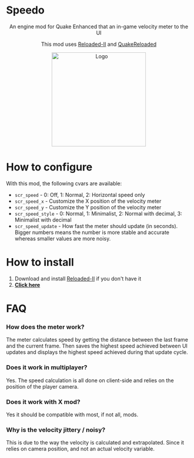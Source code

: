 # Speedo
<p align="center">An engine mod for Quake Enhanced that an in-game velocity meter to the UI</p>
<p align="center">This mod uses <a href="https://github.com/Reloaded-Project/Reloaded-II">Reloaded-II</a> and <a href="https://github.com/jpiolho/QuakeReloaded">QuakeReloaded</a></p>
<p align="center"><img width="256" height="256" alt="Logo" src="https://github.com/jpiolho/QuakeReloaded-Speedo/blob/main/Speedo/Preview.png"></p>


# How to configure
With this mod, the following cvars are available:
* `scr_speed` - 0: Off, 1: Normal, 2: Horizontal speed only
* `scr_speed_x` - Customize the X position of the velocity meter
* `scr_speed_y` - Customize the Y position of the velocity meter
* `scr_speed_style` - 0: Normal, 1: Minimalist, 2: Normal with decimal, 3: Minimalist with decimal
* `scr_speed_update` - How fast the meter should update (in seconds). Bigger numbers means the number is more stable and accurate whereas smaller values are more noisy.

# How to install
1. Download and install [Reloaded-II](https://github.com/Reloaded-Project/Reloaded-II) if you don't have it
2. [**Click here**](https://jpiolho.github.io/QuakeReloaded/installmod.html?username=jpiolho&repo=QuakeReloaded-Speedo&file=Speedo{tag}.7z&latestVersion=1)

# FAQ
### How does the meter work?
The meter calculates speed by getting the distance between the last frame and the current frame. Then saves the highest speed achieved between UI updates and displays the highest speed achieved during that update cycle.

### Does it work in multiplayer?
Yes. The speed calculation is all done on client-side and relies on the position of the player camera.

### Does it work with X mod?
Yes it should be compatible with most, if not all, mods.

### Why is the velocity jittery / noisy?
This is due to the way the velocity is calculated and extrapolated. Since it relies on camera position, and not an actual velocity variable.
